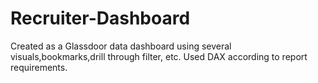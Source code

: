 # Recruiter-Dashboard
Created as a Glassdoor data dashboard using several visuals,bookmarks,drill through filter, etc. Used DAX according to report requirements.
